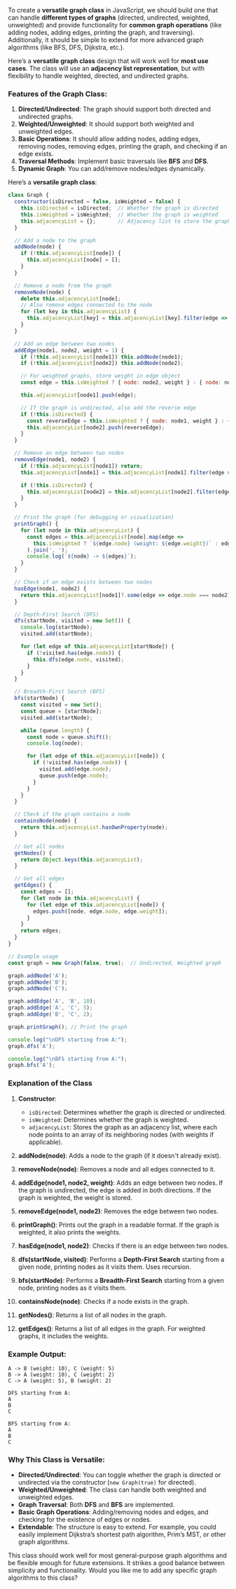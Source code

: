 To create a **versatile graph class** in JavaScript, we should build one that can handle **different types of graphs** (directed, undirected, weighted, unweighted) and provide functionality for **common graph operations** (like adding nodes, adding edges, printing the graph, and traversing). Additionally, it should be simple to extend for more advanced graph algorithms (like BFS, DFS, Dijkstra, etc.).

Here’s a **versatile graph class** design that will work well for **most use cases**. The class will use an **adjacency list representation**, but with flexibility to handle weighted, directed, and undirected graphs.

### Features of the Graph Class:
1. **Directed/Undirected**: The graph should support both directed and undirected graphs.
2. **Weighted/Unweighted**: It should support both weighted and unweighted edges.
3. **Basic Operations**: It should allow adding nodes, adding edges, removing nodes, removing edges, printing the graph, and checking if an edge exists.
4. **Traversal Methods**: Implement basic traversals like **BFS** and **DFS**.
5. **Dynamic Graph**: You can add/remove nodes/edges dynamically.

Here’s a **versatile graph class**:

```javascript
class Graph {
  constructor(isDirected = false, isWeighted = false) {
    this.isDirected = isDirected;  // Whether the graph is directed
    this.isWeighted = isWeighted;  // Whether the graph is weighted
    this.adjacencyList = {};       // Adjacency list to store the graph
  }

  // Add a node to the graph
  addNode(node) {
    if (!this.adjacencyList[node]) {
      this.adjacencyList[node] = [];
    }
  }

  // Remove a node from the graph
  removeNode(node) {
    delete this.adjacencyList[node];
    // Also remove edges connected to the node
    for (let key in this.adjacencyList) {
      this.adjacencyList[key] = this.adjacencyList[key].filter(edge => edge.node !== node);
    }
  }

  // Add an edge between two nodes
  addEdge(node1, node2, weight = 1) {
    if (!this.adjacencyList[node1]) this.addNode(node1);
    if (!this.adjacencyList[node2]) this.addNode(node2);

    // For weighted graphs, store weight in edge object
    const edge = this.isWeighted ? { node: node2, weight } : { node: node2 };

    this.adjacencyList[node1].push(edge);

    // If the graph is undirected, also add the reverse edge
    if (!this.isDirected) {
      const reverseEdge = this.isWeighted ? { node: node1, weight } : { node: node1 };
      this.adjacencyList[node2].push(reverseEdge);
    }
  }

  // Remove an edge between two nodes
  removeEdge(node1, node2) {
    if (!this.adjacencyList[node1]) return;
    this.adjacencyList[node1] = this.adjacencyList[node1].filter(edge => edge.node !== node2);

    if (!this.isDirected) {
      this.adjacencyList[node2] = this.adjacencyList[node2].filter(edge => edge.node !== node1);
    }
  }

  // Print the graph (for debugging or visualization)
  printGraph() {
    for (let node in this.adjacencyList) {
      const edges = this.adjacencyList[node].map(edge =>
        this.isWeighted ? `${edge.node} (weight: ${edge.weight})` : edge.node
      ).join(', ');
      console.log(`${node} -> ${edges}`);
    }
  }

  // Check if an edge exists between two nodes
  hasEdge(node1, node2) {
    return this.adjacencyList[node1]?.some(edge => edge.node === node2) || false;
  }

  // Depth-First Search (DFS)
  dfs(startNode, visited = new Set()) {
    console.log(startNode);
    visited.add(startNode);

    for (let edge of this.adjacencyList[startNode]) {
      if (!visited.has(edge.node)) {
        this.dfs(edge.node, visited);
      }
    }
  }

  // Breadth-First Search (BFS)
  bfs(startNode) {
    const visited = new Set();
    const queue = [startNode];
    visited.add(startNode);

    while (queue.length) {
      const node = queue.shift();
      console.log(node);

      for (let edge of this.adjacencyList[node]) {
        if (!visited.has(edge.node)) {
          visited.add(edge.node);
          queue.push(edge.node);
        }
      }
    }
  }

  // Check if the graph contains a node
  containsNode(node) {
    return this.adjacencyList.hasOwnProperty(node);
  }

  // Get all nodes
  getNodes() {
    return Object.keys(this.adjacencyList);
  }

  // Get all edges
  getEdges() {
    const edges = [];
    for (let node in this.adjacencyList) {
      for (let edge of this.adjacencyList[node]) {
        edges.push([node, edge.node, edge.weight]);
      }
    }
    return edges;
  }
}

// Example usage
const graph = new Graph(false, true);  // Undirected, Weighted graph

graph.addNode('A');
graph.addNode('B');
graph.addNode('C');

graph.addEdge('A', 'B', 10);
graph.addEdge('A', 'C', 5);
graph.addEdge('B', 'C', 2);

graph.printGraph(); // Print the graph

console.log("\nDFS starting from A:");
graph.dfs('A');

console.log("\nBFS starting from A:");
graph.bfs('A');
```

### Explanation of the Class

1. **Constructor**:
   - `isDirected`: Determines whether the graph is directed or undirected.
   - `isWeighted`: Determines whether the graph is weighted.
   - `adjacencyList`: Stores the graph as an adjacency list, where each node points to an array of its neighboring nodes (with weights if applicable).

2. **addNode(node)**: Adds a node to the graph (if it doesn't already exist).

3. **removeNode(node)**: Removes a node and all edges connected to it.

4. **addEdge(node1, node2, weight)**: Adds an edge between two nodes. If the graph is undirected, the edge is added in both directions. If the graph is weighted, the weight is stored.

5. **removeEdge(node1, node2)**: Removes the edge between two nodes.

6. **printGraph()**: Prints out the graph in a readable format. If the graph is weighted, it also prints the weights.

7. **hasEdge(node1, node2)**: Checks if there is an edge between two nodes.

8. **dfs(startNode, visited)**: Performs a **Depth-First Search** starting from a given node, printing nodes as it visits them. Uses recursion.

9. **bfs(startNode)**: Performs a **Breadth-First Search** starting from a given node, printing nodes as it visits them.

10. **containsNode(node)**: Checks if a node exists in the graph.

11. **getNodes()**: Returns a list of all nodes in the graph.

12. **getEdges()**: Returns a list of all edges in the graph. For weighted graphs, it includes the weights.

### Example Output:

```plaintext
A -> B (weight: 10), C (weight: 5)
B -> A (weight: 10), C (weight: 2)
C -> A (weight: 5), B (weight: 2)

DFS starting from A:
A
B
C

BFS starting from A:
A
B
C
```

### Why This Class is Versatile:
- **Directed/Undirected**: You can toggle whether the graph is directed or undirected via the constructor (`new Graph(true)` for directed).
- **Weighted/Unweighted**: The class can handle both weighted and unweighted edges.
- **Graph Traversal**: Both **DFS** and **BFS** are implemented.
- **Basic Graph Operations**: Adding/removing nodes and edges, and checking for the existence of edges or nodes.
- **Extendable**: The structure is easy to extend. For example, you could easily implement Dijkstra’s shortest path algorithm, Prim’s MST, or other graph algorithms.

This class should work well for most general-purpose graph algorithms and be flexible enough for future extensions. It strikes a good balance between simplicity and functionality. Would you like me to add any specific graph algorithms to this class?